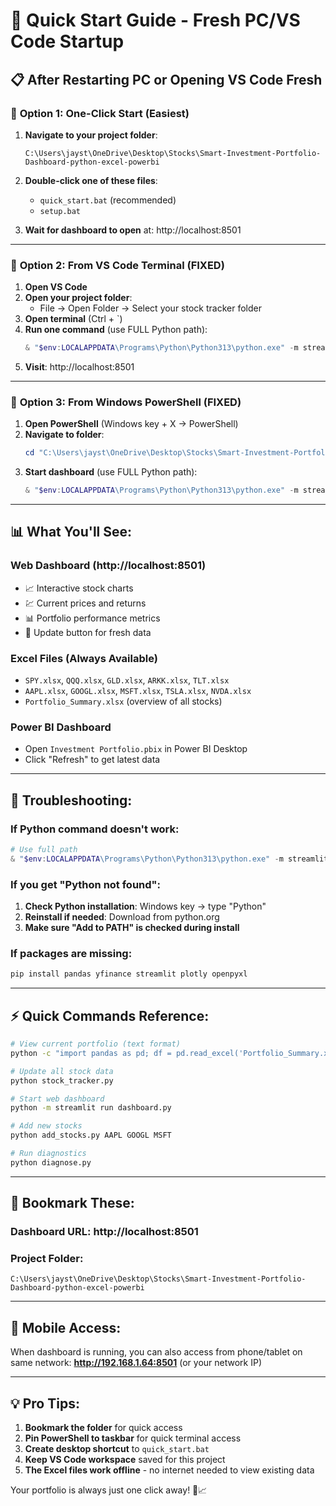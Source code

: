 # 🚀 Quick Start Guide - Fresh PC/VS Code Startup

## 📋 **After Restarting PC or Opening VS Code Fresh**

### 🎯 **Option 1: One-Click Start (Easiest)**
1. **Navigate to your project folder**:
   ```
   C:\Users\jayst\OneDrive\Desktop\Stocks\Smart-Investment-Portfolio-Dashboard-python-excel-powerbi
   ```

2. **Double-click one of these files**:
   - `quick_start.bat` (recommended)
   - `setup.bat` 

3. **Wait for dashboard to open** at: http://localhost:8501

---

### 🎯 **Option 2: From VS Code Terminal (FIXED)**
1. **Open VS Code**
2. **Open your project folder**: 
   - File → Open Folder → Select your stock tracker folder
3. **Open terminal** (Ctrl + `)
4. **Run one command** (use FULL Python path):
   ```powershell
   & "$env:LOCALAPPDATA\Programs\Python\Python313\python.exe" -m streamlit run dashboard.py
   ```
5. **Visit**: http://localhost:8501

---

### 🎯 **Option 3: From Windows PowerShell (FIXED)**
1. **Open PowerShell** (Windows key + X → PowerShell)
2. **Navigate to folder**:
   ```powershell
   cd "C:\Users\jayst\OneDrive\Desktop\Stocks\Smart-Investment-Portfolio-Dashboard-python-excel-powerbi"
   ```
3. **Start dashboard** (use FULL Python path):
   ```powershell
   & "$env:LOCALAPPDATA\Programs\Python\Python313\python.exe" -m streamlit run dashboard.py
   ```

---

## 📊 **What You'll See:**

### **Web Dashboard** (http://localhost:8501)
- 📈 Interactive stock charts
- 💹 Current prices and returns  
- 📊 Portfolio performance metrics
- 🔄 Update button for fresh data

### **Excel Files** (Always Available)
- `SPY.xlsx`, `QQQ.xlsx`, `GLD.xlsx`, `ARKK.xlsx`, `TLT.xlsx`
- `AAPL.xlsx`, `GOOGL.xlsx`, `MSFT.xlsx`, `TSLA.xlsx`, `NVDA.xlsx`
- `Portfolio_Summary.xlsx` (overview of all stocks)

### **Power BI Dashboard**
- Open `Investment Portfolio.pbix` in Power BI Desktop
- Click "Refresh" to get latest data

---

## 🔧 **Troubleshooting:**

### **If Python command doesn't work:**
```powershell
# Use full path
& "$env:LOCALAPPDATA\Programs\Python\Python313\python.exe" -m streamlit run dashboard.py
```

### **If you get "Python not found":**
1. **Check Python installation**: Windows key → type "Python"
2. **Reinstall if needed**: Download from python.org
3. **Make sure "Add to PATH" is checked during install**

### **If packages are missing:**
```powershell
pip install pandas yfinance streamlit plotly openpyxl
```

---

## ⚡ **Quick Commands Reference:**

```bash
# View current portfolio (text format)
python -c "import pandas as pd; df = pd.read_excel('Portfolio_Summary.xlsx'); print(df[['Symbol', 'Current_Price', 'Daily_Return_Pct']].to_string(index=False))"

# Update all stock data
python stock_tracker.py

# Start web dashboard  
python -m streamlit run dashboard.py

# Add new stocks
python add_stocks.py AAPL GOOGL MSFT

# Run diagnostics
python diagnose.py
```

---

## 🎯 **Bookmark These:**

### **Dashboard URL:** http://localhost:8501
### **Project Folder:** 
```
C:\Users\jayst\OneDrive\Desktop\Stocks\Smart-Investment-Portfolio-Dashboard-python-excel-powerbi
```

---

## 📱 **Mobile Access:**
When dashboard is running, you can also access from phone/tablet on same network:
**http://192.168.1.64:8501** (or your network IP)

---

## 💡 **Pro Tips:**

1. **Bookmark the folder** for quick access
2. **Pin PowerShell to taskbar** for quick terminal access  
3. **Create desktop shortcut** to `quick_start.bat`
4. **Keep VS Code workspace** saved for this project
5. **The Excel files work offline** - no internet needed to view existing data

Your portfolio is always just one click away! 🚀📈